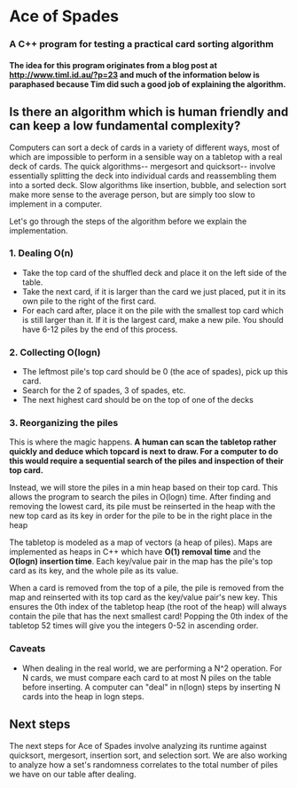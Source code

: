 # Ace of Spades
### A C++ program for testing a practical card sorting algorithm
#### The idea for this program originates from a blog post at http://www.timl.id.au/?p=23 and much of the information below is paraphased because Tim did such a good job of explaining the algorithm.

## Is there an algorithm which is human friendly and can keep a low fundamental complexity?

Computers can sort a deck of cards in a variety of different ways, most of which are impossible to perform in a sensible way on a tabletop with a real deck of cards. The quick algorithms-- mergesort and quicksort-- involve essentially splitting the deck into individual cards and reassembling them into a sorted deck. Slow algorithms like insertion, bubble, and selection sort make more sense to the average person, but are simply too slow to implement in a computer. 

Let's go through the steps of the algorithm before we explain the implementation.

### 1. Dealing O(n)
- Take the top card of the shuffled deck and place it on the left side of the table.  
- Take the next card, if it is larger than the card we just placed, put it in its own pile to the right of the first card.              
- For each card after, place it on the pile with the smallest top card which is still larger than it. If it is the largest card, make a new pile. You should have 6-12 piles by the end of this process.

### 2. Collecting O(logn)
- The leftmost pile's top card should be 0 (the ace of spades), pick up this card.         
- Search for the 2 of spades, 3 of spades, etc.                                      
- The next highest card should be on the top of one of the decks

### 3. Reorganizing the piles
This is where the magic happens. __A human can scan the tabletop rather quickly and deduce which topcard is next to draw. For a computer to do this would require a sequential search of the piles and inspection of their top card.__

Instead, we will store the piles in a min heap based on their top card. This allows the program to search the piles in O(logn) time. 
After finding and removing the lowest card, its pile must be reinserted in the heap with the new top card as its key in order for the pile to be in the right place in the heap

The tabletop is modeled as a map of vectors (a heap of piles). Maps are implemented as heaps in C++ which have __O(1) removal time__ and the __O(logn) insertion time__. Each key/value pair in the map has the pile's top card as its key, and the whole pile as its value. 

When a card is removed from the top of a pile, the pile is removed from the map and reinserted with its top card as the key/value pair's new key.
This ensures the 0th index of the tabletop heap (the root of the heap) will always contain the pile that has the next smallest card! Popping the 0th index of the tabletop 52 times will give you the integers 0-52 in ascending order.

### Caveats
- When dealing in the real world, we are performing a N^2 operation. For N cards, we must compare each card to at most N piles on the table before inserting. A computer can "deal" in n(logn) steps by inserting N cards into the heap in logn steps.

## Next steps
The next steps for Ace of Spades involve analyzing its runtime against quicksort, mergesort, insertion sort, and selection sort.
We are also working to analyze how a set's randomness correlates to the total number of piles we have on our table after dealing.
